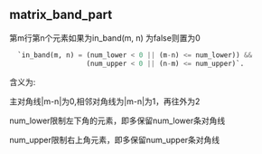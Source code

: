 ## matrix_band_part

第m行第n个元素如果为in_band(m, n) 为false则置为0

```python
  `in_band(m, n) = (num_lower < 0 || (m-n) <= num_lower)) &&
                   (num_upper < 0 || (n-m) <= num_upper)`.
```

含义为:

主对角线|m-n|为0,相邻对角线为|m-n|为1，再往外为2

num_lower限制左下角的元素，即多保留num_lower条对角线

num_upper限制右上角元素，即多保留num_upper条对角线